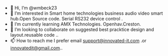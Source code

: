 - 👋 Hi, I’m @wmbeck23
- 👀 I’m interested in Smart home technologies business audio video smart hub.Open Source code. Serial RS232 device control .
- 🌱 I’m currently learning AMX Technologies. Openhav.Creston.
- 💞️ I’m looking to collaborate on suggested best pracktice design and layout.reusable code ..
- 📫 How to reach me I prefer email support@innovated-it.com .or innovatedit@gmail.com..

<!---
wmbeck23/wmbeck23 is a ✨ special ✨ repository because its `README.md` (this file) appears on your GitHub profile.
You can click the Preview link to take a look at your changes.
--->
